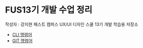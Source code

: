 # FUS13기 개발 수업 정리
작성자 : 강지현
패스트 캠퍼스 UX/UI 디자인 스쿨 13기 개발 학습용 저장소
* [CLI 명령어](md/CLI.md)
* [GIT 명령어](md/git.md)